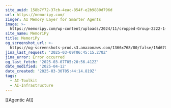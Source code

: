 ```yaml
---
site_uuid: 158b7f72-37cb-4eac-854f-e2b9880d796d
url: https://memoripy.com/
zinger: AI Memory Layer for Smarter Agents
image: >-
  https://memoripy.com/wp-content/uploads/2024/11/cropped-Group-2222-1-2-180x180.png
site_name: MemoriPy
title: MemoriPy
og_screenshot_url: >-
  https://og-screenshots-prod.s3.amazonaws.com/1366x768/80/false/15d67082028cb8ac2038d5f78908949272eb0588df1457afb291345f28d601fd.jpeg
jina_last_request: '2025-03-09T06:45:15.270Z'
jina_error: Error occurred
og_last_fetch: '2025-03-07T05:20:56.412Z'
date_modified: '2025-04-12'
date_created: '2025-03-30T05:44:14.819Z'
tags:
  - AI-Toolkit
  - AI-Infrastructure
---
```

































































[[Agentic AI]]
